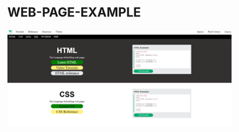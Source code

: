 # WEB-PAGE-EXAMPLE

![alt-text](https://github.com/Taner105/WEB-PAGE-EXAMPLE/blob/main/image%20(9).png) 
